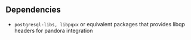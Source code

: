 ## ##

## Dependencies ##

- `postgresql-libs, libpqxx` or equivalent packages that provides libqp headers for pandora integration
